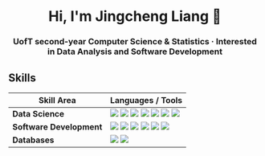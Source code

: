 <h1 align="center">Hi, I'm Jingcheng Liang 👋</h1>
<h3 align="center">UofT second-year Computer Science & Statistics · Interested in Data Analysis and Software Development</h3>

## Skills

| Skill Area | Languages / Tools |
|---|---|
| **Data Science** | <img src="https://img.shields.io/badge/Python-3670A0?logo=python&logoColor=ffdd54"/> <img src="https://img.shields.io/badge/Python%20%7C%20Pandas-150458?logo=pandas&logoColor=white"/> <img src="https://img.shields.io/badge/Python%20%7C%20NumPy-013243?logo=numpy&logoColor=white"/> <img src="https://img.shields.io/badge/Python%20%7C%20Matplotlib-11557c"/> <img src="https://img.shields.io/badge/R-276DC3?logo=r&logoColor=white"/> <img src="https://img.shields.io/badge/R%20%7C%20tidyverse-1A162D?logo=r&logoColor=white"/> <img src="https://img.shields.io/badge/R%20%7C%20mosaic-555555"/> |
| **Software Development** | <img src="https://img.shields.io/badge/Java-ED8B00?logo=openjdk&logoColor=white"/> <img src="https://img.shields.io/badge/C-00599C?logo=c&logoColor=white"/> <img src="https://img.shields.io/badge/C++-00599C?logo=c%2B%2B&logoColor=white"/> <img src="https://img.shields.io/badge/Git-F05033?logo=git&logoColor=white"/> <img src="https://img.shields.io/badge/Clean%20Architecture-555555"/> <img src="https://img.shields.io/badge/TDD-555555"/> |
| **Databases** | <img src="https://img.shields.io/badge/MySQL-4479A1?logo=mysql&logoColor=white"/> <img src="https://img.shields.io/badge/SQL-00758F"/> |
